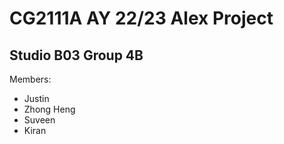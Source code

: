 # CG2111A AY 22/23 Alex Project

## Studio B03 Group 4B
Members:
- Justin
- Zhong Heng
- Suveen
- Kiran